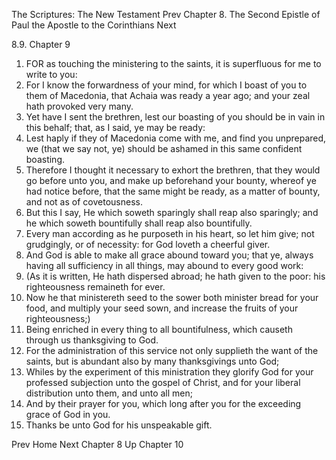 The Scriptures: The New Testament
Prev
Chapter 8. The Second Epistle of Paul the Apostle to the Corinthians
Next

8.9. Chapter 9
1. FOR as touching the ministering to the saints, it is superfluous for me to write to you:
2. For I know the forwardness of your mind, for which I boast of you to them of Macedonia, that Achaia was ready a year ago; and your zeal hath provoked very many.
3. Yet have I sent the brethren, lest our boasting of you should be in vain in this behalf; that, as I said, ye may be ready:
4. Lest haply if they of Macedonia come with me, and find you unprepared, we (that we say not, ye) should be ashamed in this same confident boasting.
5. Therefore I thought it necessary to exhort the brethren, that they would go before unto you, and make up beforehand your bounty, whereof ye had notice before, that the same might be ready, as a matter of bounty, and not as of covetousness.
6. But this I say, He which soweth sparingly shall reap also sparingly; and he which soweth bountifully shall reap also bountifully.
7. Every man according as he purposeth in his heart, so let him give; not grudgingly, or of necessity: for God loveth a cheerful giver.
8. And God is able to make all grace abound toward you; that ye, always having all sufficiency in all things, may abound to every good work:
9. (As it is written, He hath dispersed abroad; he hath given to the poor: his righteousness remaineth for ever.
10. Now he that ministereth seed to the sower both minister bread for your food, and multiply your seed sown, and increase the fruits of your righteousness;)
11. Being enriched in every thing to all bountifulness, which causeth through us thanksgiving to God.
12. For the administration of this service not only supplieth the want of the saints, but is abundant also by many thanksgivings unto God;
13. Whiles by the experiment of this ministration they glorify God for your professed subjection unto the gospel of Christ, and for your liberal distribution unto them, and unto all men;
14. And by their prayer for you, which long after you for the exceeding grace of God in you.
15. Thanks be unto God for his unspeakable gift.

Prev
Home
Next
Chapter 8
Up
Chapter 10

